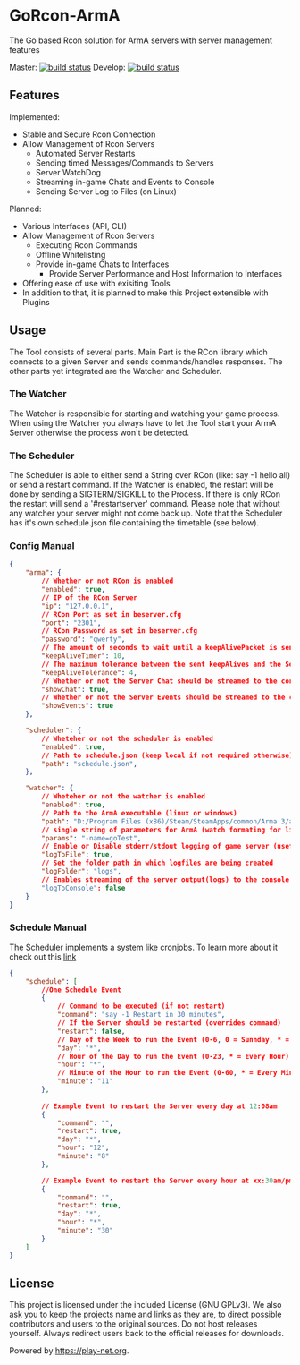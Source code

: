 # GoRcon-ArmA
The Go based Rcon solution for ArmA servers with server management features

Master: [![build status](https://git.play-net.org/playnet-public/gorcon-arma/badges/master/build.svg)](https://git.play-net.org/playnet-public/gorcon-arma/commits/master)
Develop: [![build status](https://git.play-net.org/playnet-public/gorcon-arma/badges/develop/build.svg)](https://git.play-net.org/playnet-public/gorcon-arma/commits/develop)


## Features

Implemented:
* Stable and Secure Rcon Connection
* Allow Management of Rcon Servers
	* Automated Server Restarts
	* Sending timed Messages/Commands to Servers
	* Server WatchDog
	* Streaming in-game Chats and Events to Console
	* Sending Server Log to Files (on Linux)
  
Planned: 
* Various Interfaces (API, CLI)
* Allow Management of Rcon Servers
  * Executing Rcon Commands
  * Offline Whitelisting
  * Provide in-game Chats to Interfaces
	* Provide Server Performance and Host Information to Interfaces
* Offering ease of use with exisiting Tools
* In addition to that, it is planned to make this Project extensible with Plugins

## Usage

The Tool consists of several parts.
Main Part is the RCon library which connects to a given Server and sends commands/handles responses.
The other parts yet integrated are the Watcher and Scheduler.

### The Watcher
The Watcher is responsible for starting and watching your game process. When using the Watcher you always have to let the Tool start your ArmA Server otherwise the process won't be detected.

### The Scheduler
The Scheduler is able to either send a String over RCon (like: say -1 hello all) or send a restart command. If the Watcher is enabled, the restart will be done by sending a SIGTERM/SIGKILL to the Process. If there is only RCon the restart will send a '#restartserver' command. Please note that without any watcher your server might not come back up.
Note that the Scheduler has it's own schedule.json file containing the timetable (see below).


### Config Manual
```json
{
    "arma": {
        // Whether or not RCon is enabled
        "enabled": true,
        // IP of the RCon Server
        "ip": "127.0.0.1",
        // RCon Port as set in beserver.cfg
        "port": "2301", 
        // RCon Password as set in beserver.cfg
        "password": "qwerty", 
        // The amount of seconds to wait until a keepAlivePacket is send to RCon (BattlEye Specification is min. 45sec)
        "keepAliveTimer": 10, 
        // The maximum tolerance between the sent keepAlives and the Servers response (higher means slower detection of disconnect, lower might cause unrequired reconnects)
        "keepAliveTolerance": 4,
        // Whether or not the Server Chat should be streamed to the console/stdout
        "showChat": true,
        // Whether or not the Server Events should be streamed to the console/stdout
        "showEvents": true
    },

    "scheduler": {
        // Wheteher or not the scheduler is enabled
        "enabled": true,
        // Path to schedule.json (keep local if not required otherwise)
        "path": "schedule.json",
    },

    "watcher": {
        // Wheteher or not the watcher is enabled
        "enabled": true,
        // Path to the ArmA executable (linux or windows)
        "path": "D:/Program Files (x86)/Steam/SteamApps/common/Arma 3/arma3server.exe", 
        // single string of parameters for ArmA (watch formating for linux)
        "params": "-name=goTest",
        // Enable or Disable stderr/stdout logging of game server (useful on linux systems)
        "logToFile": true,
        // Set the folder path in which logfiles are being created
        "logFolder": "logs",
        // Enables streaming of the server output(logs) to the console (warning: might be very verbose)
        "logToConsole": false
    }
}
```

### Schedule Manual
The Scheduler implements a system like cronjobs. To learn more about it check out this [link](https://crontab.guru)
```json
{
    "schedule": [
        //One Schedule Event
        {
            // Command to be executed (if not restart)
            "command": "say -1 Restart in 30 minutes",
            // If the Server should be restarted (overrides command)
            "restart": false,
            // Day of the Week to run the Event (0-6, 0 = Sunnday, * = Every Day)
            "day": "*",
            // Hour of the Day to run the Event (0-23, * = Every Hour)
            "hour": "*",
            // Minute of the Hour to run the Event (0-60, * = Every Minute)
            "minute": "11"
        },
        
        // Example Event to restart the Server every day at 12:08am
        {
            "command": "",
            "restart": true,
            "day": "*",
            "hour": "12",
            "minute": "8"
        },

        // Example Event to restart the Server every hour at xx:30am/pm
        {
            "command": "",
            "restart": true,
            "day": "*",
            "hour": "*",
            "minute": "30"
        }
    ]
}
```

## License
This project is licensed under the included License (GNU GPLv3).
We also ask you to keep the projects name and links as they are, to direct possible contributors and users to the original sources.
Do not host releases yourself. Always redirect users back to the official releases for downloads.

Powered by https://play-net.org.
